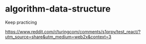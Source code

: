 # algorithm-data-structure

Keep practicing

https://www.reddit.com/r/turingcom/comments/s1qrpy/test_react/?utm_source=share&utm_medium=web2x&context=3